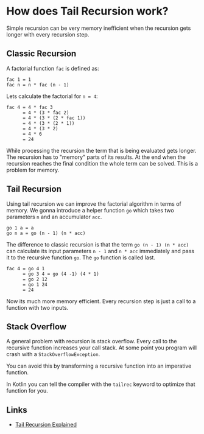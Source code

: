 # How does Tail Recursion work?

Simple recursion can be very memory inefficient when the recursion gets longer with every recursion step.

## Classic Recursion
A factorial function `fac` is defined as:

```
fac 1 = 1
fac n = n * fac (n - 1)
```

Lets calculate the factorial for `n = 4`:
```
fac 4 = 4 * fac 3
      = 4 * (3 * fac 2)
      = 4 * (3 * (2 * fac 1))
      = 4 * (3 * (2 * 1))
      = 4 * (3 * 2)
      = 4 * 6
      = 24
```
While processing the recursion the term that is being evaluated gets longer. The recursion has to "memory" parts of its results. At the end when the recursion reaches the final condition the whole term can be solved. This is a problem for memory.

## Tail Recursion
Using tail recursion we can improve the factorial algorithm in terms of memory. We gonna introduce a helper function `go` which takes two parameters `n` and an accumulator `acc`.

```
go 1 a = a
go n a = go (n - 1) (n * acc)
```

The difference to classic recursion is that the term `go (n - 1) (n * acc)` can calculate its input parameters `n - 1` and `n * acc` immediately and pass it to the recursive function `go`. The `go` function is called last.

```
fac 4 = go 4 1
      = go 3 4 = go (4 -1) (4 * 1)
      = go 2 12
      = go 1 24
      = 24
```
Now its much more memory efficient. Every recursion step is just a call to a function with two inputs.

## Stack Overflow
A general problem with recursion is stack overflow. Every call to the recursive function increases your call stack. At some point you program will crash with a `StackOverflowException`.

You can avoid this by transforming a recursive function into an imperative function.

In Kotlin you can tell the compiler with the `tailrec` keyword to optimize that function for you.

## Links
* [Tail Recursion Explained](https://www.youtube.com/watch?v=_JtPhF8MshA)
